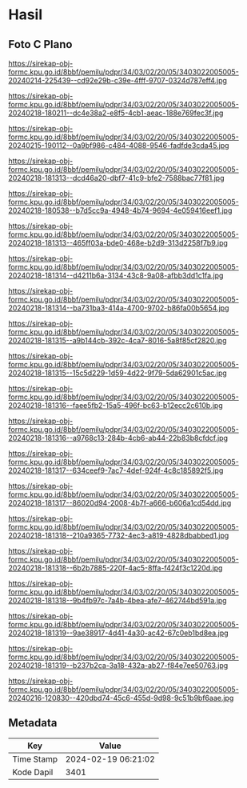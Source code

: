 # Hasil

## Foto C Plano

https://sirekap-obj-formc.kpu.go.id/8bbf/pemilu/pdpr/34/03/02/20/05/3403022005005-20240214-225439--cd92e29b-c39e-4fff-9707-0324d787eff4.jpg

https://sirekap-obj-formc.kpu.go.id/8bbf/pemilu/pdpr/34/03/02/20/05/3403022005005-20240218-180211--dc4e38a2-e8f5-4cb1-aeac-188e769fec3f.jpg

https://sirekap-obj-formc.kpu.go.id/8bbf/pemilu/pdpr/34/03/02/20/05/3403022005005-20240215-190112--0a9bf986-c484-4088-9546-fadfde3cda45.jpg

https://sirekap-obj-formc.kpu.go.id/8bbf/pemilu/pdpr/34/03/02/20/05/3403022005005-20240218-181313--dcd46a20-dbf7-41c9-bfe2-7588bac77f81.jpg

https://sirekap-obj-formc.kpu.go.id/8bbf/pemilu/pdpr/34/03/02/20/05/3403022005005-20240218-180538--b7d5cc9a-4948-4b74-9694-4e059416eef1.jpg

https://sirekap-obj-formc.kpu.go.id/8bbf/pemilu/pdpr/34/03/02/20/05/3403022005005-20240218-181313--465ff03a-bde0-468e-b2d9-313d2258f7b9.jpg

https://sirekap-obj-formc.kpu.go.id/8bbf/pemilu/pdpr/34/03/02/20/05/3403022005005-20240218-181314--d4211b6a-3134-43c8-9a08-afbb3dd1c1fa.jpg

https://sirekap-obj-formc.kpu.go.id/8bbf/pemilu/pdpr/34/03/02/20/05/3403022005005-20240218-181314--ba731ba3-414a-4700-9702-b86fa00b5654.jpg

https://sirekap-obj-formc.kpu.go.id/8bbf/pemilu/pdpr/34/03/02/20/05/3403022005005-20240218-181315--a9b144cb-392c-4ca7-8016-5a8f85cf2820.jpg

https://sirekap-obj-formc.kpu.go.id/8bbf/pemilu/pdpr/34/03/02/20/05/3403022005005-20240218-181315--15c5d229-1d59-4d22-9f79-5da62901c5ac.jpg

https://sirekap-obj-formc.kpu.go.id/8bbf/pemilu/pdpr/34/03/02/20/05/3403022005005-20240218-181316--faee5fb2-15a5-496f-bc63-b12ecc2c610b.jpg

https://sirekap-obj-formc.kpu.go.id/8bbf/pemilu/pdpr/34/03/02/20/05/3403022005005-20240218-181316--a9768c13-284b-4cb6-ab44-22b83b8cfdcf.jpg

https://sirekap-obj-formc.kpu.go.id/8bbf/pemilu/pdpr/34/03/02/20/05/3403022005005-20240218-181317--634ceef9-7ac7-4def-924f-4c8c185892f5.jpg

https://sirekap-obj-formc.kpu.go.id/8bbf/pemilu/pdpr/34/03/02/20/05/3403022005005-20240218-181317--86020d94-2008-4b7f-a666-b606a1cd54dd.jpg

https://sirekap-obj-formc.kpu.go.id/8bbf/pemilu/pdpr/34/03/02/20/05/3403022005005-20240218-181318--210a9365-7732-4ec3-a819-4828dbabbed1.jpg

https://sirekap-obj-formc.kpu.go.id/8bbf/pemilu/pdpr/34/03/02/20/05/3403022005005-20240218-181318--6b2b7885-220f-4ac5-8ffa-f424f3c1220d.jpg

https://sirekap-obj-formc.kpu.go.id/8bbf/pemilu/pdpr/34/03/02/20/05/3403022005005-20240218-181318--9b4fb97c-7a4b-4bea-afe7-462744bd591a.jpg

https://sirekap-obj-formc.kpu.go.id/8bbf/pemilu/pdpr/34/03/02/20/05/3403022005005-20240218-181319--9ae38917-4d41-4a30-ac42-67c0eb1bd8ea.jpg

https://sirekap-obj-formc.kpu.go.id/8bbf/pemilu/pdpr/34/03/02/20/05/3403022005005-20240218-181319--b237b2ca-3a18-432a-ab27-f84e7ee50763.jpg

https://sirekap-obj-formc.kpu.go.id/8bbf/pemilu/pdpr/34/03/02/20/05/3403022005005-20240216-120830--420dbd74-45c6-455d-9d98-9c51b9bf6aae.jpg


## Metadata

| Key        | Value               |
| ---------- | ------------------- |
| Time Stamp | 2024-02-19 06:21:02 |
| Kode Dapil | 3401                |



